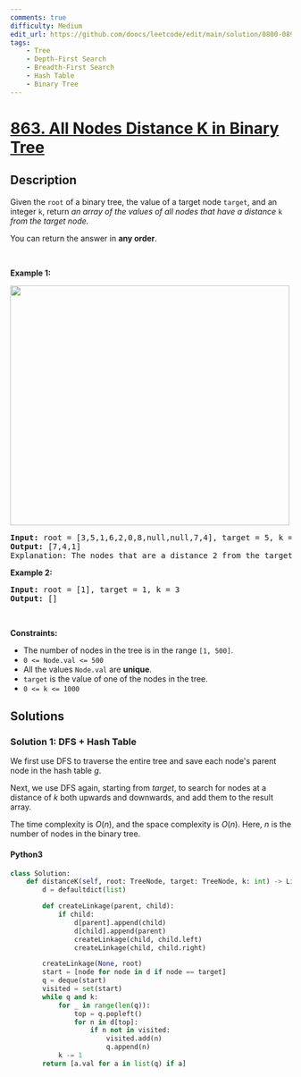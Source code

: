 ```yaml
---
comments: true
difficulty: Medium
edit_url: https://github.com/doocs/leetcode/edit/main/solution/0800-0899/0863.All%20Nodes%20Distance%20K%20in%20Binary%20Tree/README_EN.md
tags:
    - Tree
    - Depth-First Search
    - Breadth-First Search
    - Hash Table
    - Binary Tree
---
```


<!-- problem:start -->

# [863. All Nodes Distance K in Binary Tree](https://leetcode.com/problems/all-nodes-distance-k-in-binary-tree)


## Description

<!-- description:start -->

<p>Given the <code>root</code> of a binary tree, the value of a target node <code>target</code>, and an integer <code>k</code>, return <em>an array of the values of all nodes that have a distance </em><code>k</code><em> from the target node.</em></p>

<p>You can return the answer in <strong>any order</strong>.</p>

<p>&nbsp;</p>
<p><strong class="example">Example 1:</strong></p>
<img alt="" src="https://fastly.jsdelivr.net/gh/doocs/leetcode@main/solution/0800-0899/0863.All%20Nodes%20Distance%20K%20in%20Binary%20Tree/images/sketch0.png" style="width: 500px; height: 429px;" />
<pre>
<strong>Input:</strong> root = [3,5,1,6,2,0,8,null,null,7,4], target = 5, k = 2
<strong>Output:</strong> [7,4,1]
Explanation: The nodes that are a distance 2 from the target node (with value 5) have values 7, 4, and 1.
</pre>

<p><strong class="example">Example 2:</strong></p>

<pre>
<strong>Input:</strong> root = [1], target = 1, k = 3
<strong>Output:</strong> []
</pre>

<p>&nbsp;</p>
<p><strong>Constraints:</strong></p>

<ul>
	<li>The number of nodes in the tree is in the range <code>[1, 500]</code>.</li>
	<li><code>0 &lt;= Node.val &lt;= 500</code></li>
	<li>All the values <code>Node.val</code> are <strong>unique</strong>.</li>
	<li><code>target</code> is the value of one of the nodes in the tree.</li>
	<li><code>0 &lt;= k &lt;= 1000</code></li>
</ul>

<!-- description:end -->

## Solutions

<!-- solution:start -->

### Solution 1: DFS + Hash Table

We first use DFS to traverse the entire tree and save each node's parent node in the hash table $\textit{g}$.

Next, we use DFS again, starting from $\textit{target}$, to search for nodes at a distance of $k$ both upwards and downwards, and add them to the result array.

The time complexity is $O(n)$, and the space complexity is $O(n)$. Here, $n$ is the number of nodes in the binary tree.

<!-- tabs:start -->

#### Python3

```python
class Solution:
    def distanceK(self, root: TreeNode, target: TreeNode, k: int) -> List[int]:
        d = defaultdict(list)

        def createLinkage(parent, child):
            if child:
                d[parent].append(child)
                d[child].append(parent)
                createLinkage(child, child.left)
                createLinkage(child, child.right)

        createLinkage(None, root)
        start = [node for node in d if node == target]
        q = deque(start)
        visited = set(start)
        while q and k:
            for _ in range(len(q)):
                top = q.popleft()
                for n in d[top]:
                    if n not in visited:
                        visited.add(n)
                        q.append(n)
            k -= 1
        return [a.val for a in list(q) if a]
```
